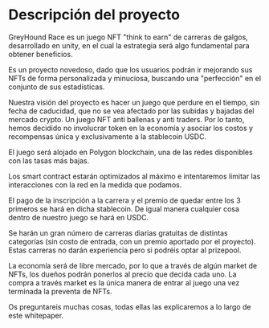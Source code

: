 # Descripción del proyecto

GreyHound Race es un juego NFT "think to earn" de carreras de galgos, desarrollado en unity, en el cual la estrategia será algo fundamental para obtener beneficios.

Es un proyecto novedoso, dado que los usuarios podrán ir mejorando sus NFTs de forma personalizada y minuciosa, buscando una "perfección" en el conjunto de sus estadísticas.

Nuestra visión del proyecto es hacer un juego que perdure en el tiempo, sin fecha de caducidad, que no se vea afectado por las subidas y bajadas del mercado crypto. Un juego NFT anti ballenas y anti traders. Por lo tanto, hemos decidido no involucrar token en la economía y asociar los costos y recompensas única y exclusivamente a la stablecoin USDC.

El juego será alojado en Polygon blockchain, una de las redes disponibles con las tasas más bajas.

Los smart contract estarán optimizados al máximo e intentaremos limitar las interacciones con la red en la medida que podamos.

&#x20;El pago de la inscripción a la carrera y el premio de quedar entre los 3 primeros se hará en dicha stablecoin. De igual manera cualquier cosa dentro de nuestro juego se hará en USDC.

Se harán un gran número de carreras diarias gratuitas de distintas categorías (sin costo de entrada, con un premio aportado por el proyecto). Estas carreras no darán experiencia pero si podréis optar al prizepool.

La economía será de libre mercado, por lo que a través de algún market de NFTs, los dueños podrán ponerlos al precio que decida cada uno. La compra a través market es la única manera de entrar al juego una vez terminada la preventa de NFTs.

Os preguntareis muchas cosas, todas ellas las explicaremos a lo largo de este whitepaper.
